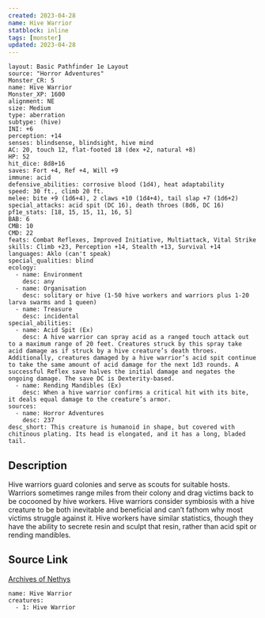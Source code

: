 ```yaml
---
created: 2023-04-28
name: Hive Warrior
statblock: inline
tags: [monster]
updated: 2023-04-28
---
```

```statblock
layout: Basic Pathfinder 1e Layout
source: "Horror Adventures"
Monster_CR: 5
name: Hive Warrior
Monster_XP: 1600
alignment: NE
size: Medium
type: aberration
subtype: (hive)
INI: +6
perception: +14
senses: blindsense, blindsight, hive mind
AC: 20, touch 12, flat-footed 18 (dex +2, natural +8)
HP: 52
hit_dice: 8d8+16
saves: Fort +4, Ref +4, Will +9
immune: acid
defensive_abilities: corrosive blood (1d4), heat adaptability
speed: 30 ft., climb 20 ft.
melee: bite +9 (1d6+4), 2 claws +10 (1d4+4), tail slap +7 (1d6+2)
special_attacks: acid spit (DC 16), death throes (8d6, DC 16)
pf1e_stats: [18, 15, 15, 11, 16, 5]
BAB: 6
CMB: 10
CMD: 22
feats: Combat Reflexes, Improved Initiative, Multiattack, Vital Strike
skills: Climb +23, Perception +14, Stealth +13, Survival +14
languages: Aklo (can't speak)
special_qualities: blind
ecology:
  - name: Environment
    desc: any
  - name: Organisation
    desc: solitary or hive (1-50 hive workers and warriors plus 1-20 larva swarms and 1 queen)
  - name: Treasure
    desc: incidental
special_abilities:
  - name: Acid Spit (Ex)
    desc: A hive warrior can spray acid as a ranged touch attack out to a maximum range of 20 feet. Creatures struck by this spray take acid damage as if struck by a hive creature’s death throes. Additionally, creatures damaged by a hive warrior’s acid spit continue to take the same amount of acid damage for the next 1d3 rounds. A successful Reflex save halves the initial damage and negates the ongoing damage. The save DC is Dexterity-based.
  - name: Rending Mandibles (Ex)
    desc: When a hive warrior confirms a critical hit with its bite, it deals equal damage to the creature’s armor.
sources:
  - name: Horror Adventures
    desc: 237
desc_short: This creature is humanoid in shape, but covered with chitinous plating. Its head is elongated, and it has a long, bladed tail.
```
## Description
Hive warriors guard colonies and serve as scouts for suitable hosts. Warriors sometimes range miles from their colony and drag victims back to be cocooned by hive workers. Hive warriors consider symbiosis with a hive creature to be both inevitable and beneficial and can’t fathom why most victims struggle against it. Hive workers have similar statistics, though they have the ability to secrete resin and sculpt that resin, rather than acid spit or rending mandibles.
## Source Link
[Archives of Nethys](https://aonprd.com/MonsterDisplay.aspx?ItemName=Hive%20Warrior)
```encounter-table
name: Hive Warrior
creatures:
  - 1: Hive Warrior
```
